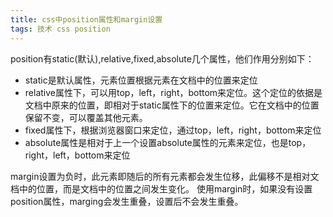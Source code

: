```yaml
---
title: css中position属性和margin设置
tags: 技术 css position
---
```

position有static(默认),relative,fixed,absolute几个属性，他们作用分别如下：

* static是默认属性，元素位置根据元素在文档中的位置来定位
* relative属性下，可以用top，left，right，bottom来定位。这个定位的依据是文档中原来的位置，即相对于static属性下的位置来定位。它在文档中的位置保留不变，可以覆盖其他元素。
* fixed属性下，根据浏览器窗口来定位，通过top，left，right，bottom来定位
* absolute属性是相对于上一个设置absolute属性的元素来定位，也是top，right，left，bottom来定位

margin设置为负时，此元素即随后的所有元素都会发生位移，此偏移不是相对文档中的位置，而是文档中的位置之间发生变化。
使用margin时，如果没有设置position属性，marging会发生重叠，设置后不会发生重叠。
